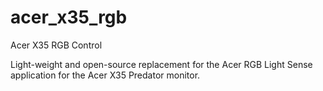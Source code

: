 # acer_x35_rgb
Acer X35 RGB Control

Light-weight and open-source replacement for the Acer RGB Light Sense application for the Acer X35 Predator monitor.
